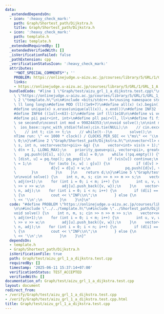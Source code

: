 ```yaml
---
data:
  _extendedDependsOn:
  - icon: ':heavy_check_mark:'
    path: Graph/Shortest_path/Dijkstra.h
    title: Graph/Shortest_path/Dijkstra.h
  - icon: ':heavy_check_mark:'
    path: template.h
    title: template.h
  _extendedRequiredBy: []
  _extendedVerifiedWith: []
  _isVerificationFailed: false
  _pathExtension: cpp
  _verificationStatusIcon: ':heavy_check_mark:'
  attributes:
    '*NOT_SPECIAL_COMMENTS*': ''
    PROBLEM: https://onlinejudge.u-aizu.ac.jp/courses/library/5/GRL/1/GRL_1_A
    links:
    - https://onlinejudge.u-aizu.ac.jp/courses/library/5/GRL/1/GRL_1_A
  bundledCode: "#line 1 \"Graph/test/aizu_grl_1_a_dijkstra.test.cpp\"\n#define PROBLEM\
    \ \"https://onlinejudge.u-aizu.ac.jp/courses/library/5/GRL/1/GRL_1_A\"\n\n#line\
    \ 2 \"template.h\"\n\n#include <bits/stdc++.h>\nusing namespace std;\n \n#define\
    \ ll long long\n#define MOD (ll)(1e9+7)\n#define all(x) (x).begin(),(x).end()\n\
    #define unique(x) x.erase(unique(all(x)), x.end())\n#define INF32 ((1ull<<31)-1)\n\
    #define INF64 ((1ull<<63)-1)\n#define inf (ll)1e18\n\n#define vi vector<int>\n\
    #define pii pair<int, int>\n#define pll pair<ll, ll>\n#define fi first\n#define\
    \ se second\n\nconst int mod = 998244353;\n\nvoid solve();\n\nint main(){\n  \
    \  ios_base::sync_with_stdio(false);cin.tie(NULL);\n    // cin.exceptions(cin.failbit);\n\
    \    // int t; cin >> t;\n    // while(t--)\n        solve();\n    cerr << \"\\\
    nTime run: \" << 1000 * clock() / CLOCKS_PER_SEC << \"ms\" << '\\n';\n    return\
    \ 0;\n}\n#line 2 \"Graph/Shortest_path/Dijkstra.h\"\n\nvector<ll> dijkstra(int\
    \ s, int n, vector<vector<pii>> &g) {\n    vector<int> vis(n + 1);\n    vector<ll>\
    \ d(n + 1, LLONG_MAX);\n    priority_queue<pii, vector<pii>, greater<pii>> pq;\n\
    \    pq.push({d[s], s});\n    d[s] = 0;\n    while (!pq.empty()) {\n        auto\
    \ [dist, u] = pq.top(); pq.pop();\n        if (vis[u]) continue;\n        vis[u]\
    \ = 1;\n        for (auto [v, w] : g[u]) {\n            if (d[v] > d[u] + w) {\n\
    \                d[v] = d[u] + w;\n                pq.push({d[v], v});\n     \
    \       }\n        }\n    }\n    return d;\n}\n#line 5 \"Graph/test/aizu_grl_1_a_dijkstra.test.cpp\"\
    \n\nvoid solve() {\n    int n, m, s; cin >> n >> m >> s;\n    vector<vector<pii>>\
    \ adj(n+1);\n    for (int i = 0; i < m; i++) {\n        int u, v, w; cin >> u\
    \ >> v >> w;\n        adj[u].push_back({v, w});\n    }\n    vector<ll> d = dijkstra(s,\
    \ n, adj);\n    for (int i = 0; i < n; i++) {\n        if (d[i] == LLONG_MAX)\
    \ {\n            cout << \"INF\\n\";\n        } else {\n            cout << d[i]\
    \ << '\\n';\n        }\n    }\n}\n"
  code: "#define PROBLEM \"https://onlinejudge.u-aizu.ac.jp/courses/library/5/GRL/1/GRL_1_A\"\
    \n\n#include \"../../template.h\"\n#include \"../Shortest_path/Dijkstra.h\"\n\n\
    void solve() {\n    int n, m, s; cin >> n >> m >> s;\n    vector<vector<pii>>\
    \ adj(n+1);\n    for (int i = 0; i < m; i++) {\n        int u, v, w; cin >> u\
    \ >> v >> w;\n        adj[u].push_back({v, w});\n    }\n    vector<ll> d = dijkstra(s,\
    \ n, adj);\n    for (int i = 0; i < n; i++) {\n        if (d[i] == LLONG_MAX)\
    \ {\n            cout << \"INF\\n\";\n        } else {\n            cout << d[i]\
    \ << '\\n';\n        }\n    }\n}"
  dependsOn:
  - template.h
  - Graph/Shortest_path/Dijkstra.h
  isVerificationFile: true
  path: Graph/test/aizu_grl_1_a_dijkstra.test.cpp
  requiredBy: []
  timestamp: '2025-06-11 15:37:14+07:00'
  verificationStatus: TEST_ACCEPTED
  verifiedWith: []
documentation_of: Graph/test/aizu_grl_1_a_dijkstra.test.cpp
layout: document
redirect_from:
- /verify/Graph/test/aizu_grl_1_a_dijkstra.test.cpp
- /verify/Graph/test/aizu_grl_1_a_dijkstra.test.cpp.html
title: Graph/test/aizu_grl_1_a_dijkstra.test.cpp
---
```

